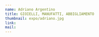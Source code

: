 ```yaml
---
name: Adriano Argentino
title: GIOIELLI, MANUFATTI, ABBIGLIAMENTO
thumbnail: expo/adriano.jpg
link:
mail:
---
```





